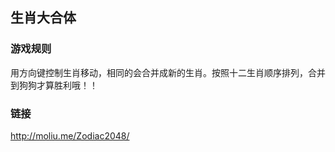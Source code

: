 ## 生肖大合体
### 游戏规则
用方向键控制生肖移动，相同的会合并成新的生肖。按照十二生肖顺序排列，合并到狗狗才算胜利哦！！

### 链接
http://moliu.me/Zodiac2048/ 
